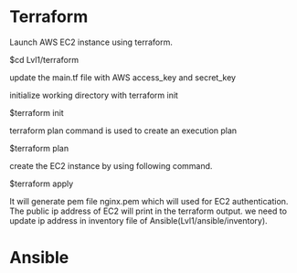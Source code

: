 # Terraform 
Launch AWS EC2 instance using terraform.

 

$cd Lvl1/terraform

update the main.tf file with AWS access_key and secret_key

initialize working directory with terraform init 

$terraform init

terraform plan command is used to create an execution plan

$terraform plan

create the EC2 instance by using following command.

$terraform apply

It will generate pem file nginx.pem which will used for EC2 authentication.
The public ip address of EC2 will print in the terraform output. 
we need to update ip address in inventory file of Ansible(Lvl1/ansible/inventory).

# Ansible 


